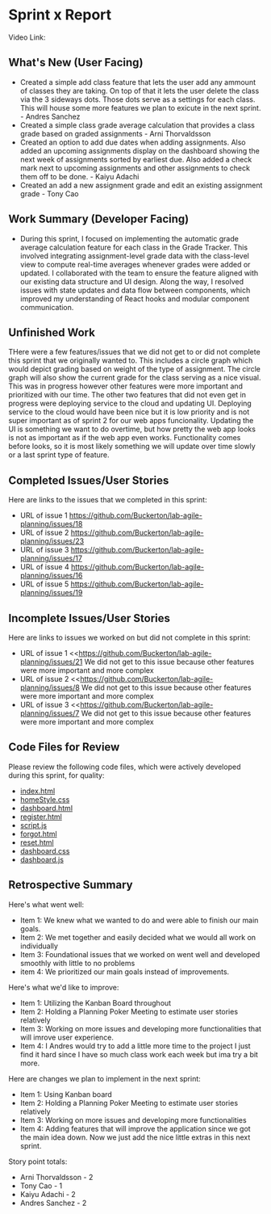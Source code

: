 # Sprint x Report 
Video Link: 
## What's New (User Facing)
 * Created a simple add class feature that lets the user add any ammount of classes they are taking. On top of that it lets the user delete the class via the 3 sideways dots. Those dots serve as a settings for each class. This will house some more features we plan to exicute in the next sprint. - Andres Sanchez 
 * Created a simple class grade average calculation that provides a class grade based on graded assignments - Arni Thorvaldsson
 * Created an option to add due dates when adding assignments. Also added an upcoming assignments display on the dashboard showing the next week of assignments sorted by earliest due. Also added a check mark next to upcoming assignments and other assignments to check them off to be done. - Kaiyu Adachi
 * Created an add a new assignment grade and edit an existing assignment grade  - Tony Cao

## Work Summary (Developer Facing)

* During this sprint, I focused on implementing the automatic grade average calculation feature for each class in the Grade Tracker. This involved integrating assignment-level grade data with the class-level view to compute real-time averages whenever grades were added or updated. I collaborated with the team to ensure the feature aligned with our existing data structure and UI design. Along the way, I resolved issues with state updates and data flow between components, which improved my understanding of React hooks and modular component communication.

## Unfinished Work
THere were a few features/issues that we did not get to or did not complete this sprint that we originally wanted to. This includes a circle graph which would depict grading based on weight of the type of assignment. The circle graph will also show the current grade for the class serving as a nice visual. This was in progress however other features were more important and prioritized with our time. The other two features that did not even get in progress were deploying service to the cloud and updating UI. Deploying service to the cloud would have been nice but it is low priority and is not super important as of sprint 2 for our web apps funcionality. Updating the UI is something we want to do overtime, but how pretty the web app looks is not as important as if the web app even works. Functionality comes before looks, so it is most likely something we will update over time slowly or a last sprint type of feature.

## Completed Issues/User Stories
Here are links to the issues that we completed in this sprint:

 * URL of issue 1 https://github.com/Buckerton/lab-agile-planning/issues/18
 * URL of issue 2 https://github.com/Buckerton/lab-agile-planning/issues/23
 * URL of issue 3 https://github.com/Buckerton/lab-agile-planning/issues/17
 * URL of issue 4 https://github.com/Buckerton/lab-agile-planning/issues/16
 * URL of issue 5 https://github.com/Buckerton/lab-agile-planning/issues/19
 
 ## Incomplete Issues/User Stories
 Here are links to issues we worked on but did not complete in this sprint:
 
 * URL of issue 1 <<https://github.com/Buckerton/lab-agile-planning/issues/21 We did not get to this issue because other features were more important and more complex
 * URL of issue 2 <<https://github.com/Buckerton/lab-agile-planning/issues/8 We did not get to this issue because other features were more important and more complex
 * URL of issue 3 <<https://github.com/Buckerton/lab-agile-planning/issues/7 We did not get to this issue because other features were more important and more complex

## Code Files for Review
Please review the following code files, which were actively developed during this sprint, for quality:
 * [index.html](https://github.com/Buckerton/lab-agile-planning/blob/main/index.html)
 * [homeStyle.css](https://github.com/Buckerton/lab-agile-planning/blob/main/homeStyle.css)
 * [dashboard.html](https://github.com/Buckerton/lab-agile-planning/blob/main/dashboard.html)
 * [register.html](https://github.com/Buckerton/lab-agile-planning/blob/main/register.html)
 * [script.js](https://github.com/Buckerton/lab-agile-planning/blob/main/script.js)
 * [forgot.html](https://github.com/Buckerton/lab-agile-planning/blob/main/forgot.html)
 * [reset.html](https://github.com/Buckerton/lab-agile-planning/blob/main/reset.html)
 * [dashboard.css](https://github.com/Buckerton/lab-agile-planning/blob/main/dashboard.css)
 * [dashboard.js](https://github.com/Buckerton/lab-agile-planning/blob/main/dashboard.js)
 
## Retrospective Summary
Here's what went well:
  * Item 1: We knew what we wanted to do and were able to finish our main goals.
  * Item 2: We met together and easily decided what we would all work on individually
  * Item 3: Foundational issues that we worked on went well and developed smoothly with little to no problems
  * item 4: We prioritized our main goals instead of improvements.
    
Here's what we'd like to improve:
   * Item 1: Utilizing the Kanban Board throughout
   * Item 2: Holding a Planning Poker Meeting to estimate user stories relatively
   * Item 3: Working on more issues and developing more functionalities that will imrove user experience.
   * Item 4: I Andres would try to add a little more time to the project I just find it hard since I have so much class work each week but ima try a bit more. 
  
Here are changes we plan to implement in the next sprint:
   * Item 1: Using Kanban board
   * Item 2: Holding a Planning Poker Meeting to estimate user stories relatively
   * Item 3: Working on more issues and developing more functionalities
   * Item 4: Adding features that will improve the application since we got the main idea down. Now we just add the nice little extras in this next sprint.

Story point totals:
   * Arni Thorvaldsson - 2
   * Tony Cao - 1
   * Kaiyu Adachi - 2
   * Andres Sanchez - 2
